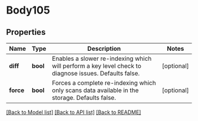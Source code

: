 # Body105

## Properties
Name | Type | Description | Notes
------------ | ------------- | ------------- | -------------
**diff** | **bool** | Enables a slower re-indexing which will perform a key level check to diagnose issues. Defaults false. | [optional] 
**force** | **bool** | Forces a complete re-indexing which only scans data available in the storage. Defaults false. | [optional] 

[[Back to Model list]](../README.md#documentation-for-models) [[Back to API list]](../README.md#documentation-for-api-endpoints) [[Back to README]](../README.md)

